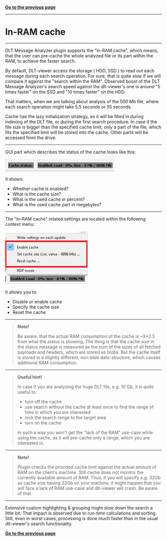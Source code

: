 [**Go to the previous page**](../../README.md)

----

# In-RAM cache

----

DLT Message Analyzer plugin supports the "in-RAM cache", which means, that the user can pre-cache the whole analyzed file or its part within the RAM, to achieve the faster search.

By default, DLT-viewer access the storage ( HDD, SSD ) to read out each message during each search operation.
For sure, that is quite slow if we will compare it against the "search within the RAM".
Observed boost of the DLT Message Analyzer's search speed against the dlt-viewer's one is around "5 times faster" on the SSD and "10 times faster" on the HDD. 

That matters, when we are talking about analysis of the 500 Mb file, where each search operation might take 5.5 seconds or 55 seconds.

Cache has the lazy initialization strategy, so it will be filled in during indexing of the DLT file, or during the first search procedure.
In case if the file size is bigger than the specified cache limit, only a part of the file, which fits the specified limit will be stored into the cache. Other parts will be accessed from the drive.

----

GUI part which describes the status of the cache looks like this:

![Screenshot of in-RAM cache status](./cache_status.png)

It shows:
- Whether cache is enabled?
- What is the cache size?
- What is the used cache in percent?
- What is the used cache part in megabytes?

----

The "in-RAM cache" related settings are located within the following context menu:

![Screenshot of in-RAM cache context menu](./context_menu.png)

It allows you to:
- Disable or enable cache
- Specify the cache size
- Reset the cache

----

> **Note!**
>
> Be aware, that the actual RAM consumption of the cache is ~X*2.5 from what the status is showing.
> The thing is that the cache size in the status message is measured as the sum of the sizes of all fetched payloads and headers, which are stored as blobs. 
> But the cache itself is stored in a slightly different, non-blob data-structure, which causes additional RAM consumption.

----

> **Useful hint!**
>
> In case if you are analyzing the huge DLT file, e.g. 10 Gb, it is quite useful to:
> - turn off the cache
> - use search without the cache at least once to find the range of time in which you are interested
> - lock the search range to the target area
> - turn on the cache
>
> In such a way you won't get the "lack of the RAM" use-case while using the cache, as it will pre-cache only a range, which you are interested in.

----

> **Note!**
>
> Plugin checks the provided cache limit against the actual amount of RAM on the client's machine.
> Still cache does not monitor the currently available amount of RAM.
> Thus, if you will specify e.g. 32Gb as cache size having 32Gb on your machine, it might happen that you will face a lack of RAM use-case and dlt-viewer will crash.
> Be aware of that.

----

Extensive custom highlighting & grouping might slow down the search a little bit.
That impact is observed due to run-time calculations and sorting.
Still, even in worst cases, processing is done much faster than in the usual dlt-viewer's search functionality. 

[**Go to the previous page**](../../README.md)